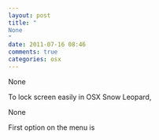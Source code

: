 ```yaml
---
layout: post
title: "
None
"
date: 2011-07-16 08:46
comments: true
categories: osx
---
```


None


To lock screen easily in OSX Snow Leopard,


None


First option on the menu is 

